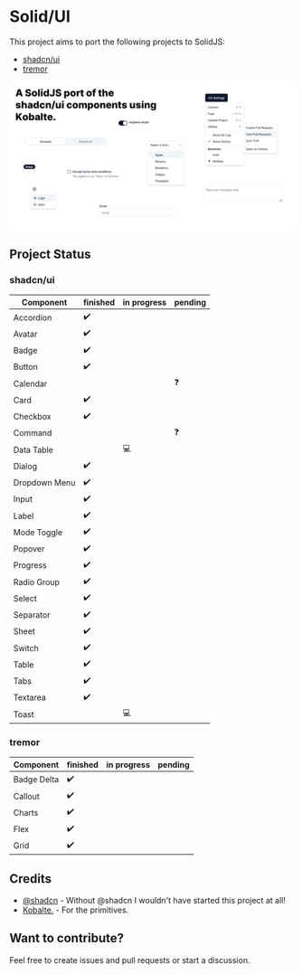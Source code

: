 # Solid/UI


This project aims to port the following projects to SolidJS:

- [shadcn/ui](https://ui.shadcn.com)
- [tremor](https://www.tremor.so/)

![screenshot](public/screenshot.png)

## Project Status

### shadcn/ui

| Component     | finished | in progress | pending |
| ------------- | -------- | ----------- | ------- |
| Accordion     | ✔️       |             |         |
| Avatar        | ✔️       |             |         |
| Badge         | ✔️       |             |         |
| Button        | ✔️       |             |         |
| Calendar      |          |             | ❓      |
| Card          | ✔️       |             |         |
| Checkbox      | ✔️       |             |         |
| Command       |          |             | ❓      |
| Data Table    |          | 💻          |         |
| Dialog        | ✔️       |             |         |
| Dropdown Menu | ✔️       |             |         |
| Input         | ✔️       |             |         |
| Label         | ✔️       |             |         |
| Mode Toggle   | ✔️       |             |         |
| Popover       | ✔️       |             |         |
| Progress      | ✔️       |             |         |
| Radio Group   | ✔️       |             |         |
| Select        | ✔️       |             |         |
| Separator     | ✔️       |             |         |
| Sheet         | ✔️       |             |         |
| Switch        | ✔️       |             |         |
| Table         | ✔️       |             |         |
| Tabs          | ✔️       |             |         |
| Textarea      | ✔️       |             |         |
| Toast         |          | 💻          |         |

### tremor

| Component   | finished | in progress | pending |
| ----------- | -------- | ----------- | ------- |
| Badge Delta | ✔️       |             |         |
| Callout     | ✔️       |             |         |
| Charts      | ✔️       |             |         |
| Flex        | ✔️       |             |         |
| Grid        | ✔️       |             |         |

## Credits

- [@shadcn](https://twitter.com/shadcn) - Without @shadcn I wouldn't have started this project at all!
- [Kobalte.](https://github.com/kobaltedev/kobalte) - For the primitives.

## Want to contribute?

Feel free to create issues and pull requests or start a discussion.
